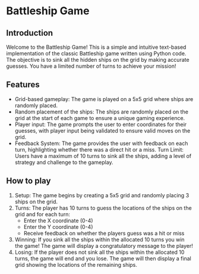 # Battleship Game

## Introduction
Welcome to the Battleship Game! This is a simple and intuitive text-based implementation of the classic Battleship game written using Python code. The objective is to sink all the hidden ships on the grid by making accurate guesses. You have a limited number of turns to achieve your mission!

## Features
- Grid-based gameplay: The game is played on a 5x5 grid where ships are randomly placed.
- Random placement of the ships: The ships are randomly placed on the grid at the start of each game to ensure a unique gaming experience.
- Player input: The game prompts the user to enter coordinates for their guesses, with player input being validated to ensure valid moves on the grid.
- Feedback System: The game provides the user with feedback on each turn, highlighting whether there was a direct hit or a miss.
Turn Limit: Users have a maximum of 10 turns to sink all the ships, adding a level of strategy and challenge to the gameplay.

## How to play
1. Setup: The game begins by creating a 5x5 grid and randomly placing 3 ships on the grid.
2. Turns: The player has 10 turns to guess the locations of the ships on the grid and for each turn:
    - Enter the X coordinate (0-4)
    - Enter the Y coordinate (0-4)
    - Receive feedback on whether the players guess was a hit or miss
3. Winning: If you sink all the ships within the allocated 10 turns you win the game! The game will display a congratulatory message to the player!
4. Losing: If the player does not sink all the ships within the allocated 10 turns, the game will end and you lose. The game will then display a final grid showing the locations of the remaining ships.